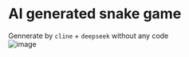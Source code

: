 # AI generated snake game
Gennerate by `cline` + `deepseek`
without any code  
![image](https://github.com/user-attachments/assets/70b71185-0d10-455b-9f14-b82f285c7b6a)
